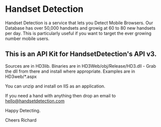 # Handset Detection

Handset Detection is a service that lets you Detect Mobile Browsers. Our Database has over 50,000 handsets and growig at 60 to 80 new handsets per day. This is particularly useful if you want to target the ever growing number mobile users. 

## This is an API Kit for HandsetDetection's API v3.


Sources are in HD3lib.
Binaries are in HD3Web/obj/Release/HD3.dll - Grab the dll from there and install where appropriate.
Examples are in HD3web/*.aspx

You can unzip and install on IIS as an application.

If you need a hand with anything then drop an email to hello@handsetdetection.com

Happy Detecting.

Cheers
Richard

